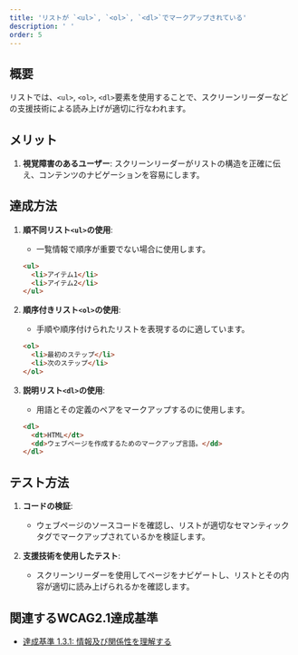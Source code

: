 ```yaml
---
title: 'リストが `<ul>`, `<ol>`, `<dl>`でマークアップされている'
description: ' '
order: 5
---
```


## 概要
リストでは、`<ul>`, `<ol>`, `<dl>`要素を使用することで、スクリーンリーダーなどの支援技術による読み上げが適切に行なわれます。

## メリット
1. **視覚障害のあるユーザー**: スクリーンリーダーがリストの構造を正確に伝え、コンテンツのナビゲーションを容易にします。

## 達成方法
1. **順不同リスト`<ul>`の使用**:
    - 一覧情報で順序が重要でない場合に使用します。
    ```html
    <ul>
      <li>アイテム1</li>
      <li>アイテム2</li>
    </ul>
    ```

2. **順序付きリスト`<ol>`の使用**:
    - 手順や順序付けられたリストを表現するのに適しています。
    ```html
    <ol>
      <li>最初のステップ</li>
      <li>次のステップ</li>
    </ol>
    ```

3. **説明リスト`<dl>`の使用**:
    - 用語とその定義のペアをマークアップするのに使用します。
    ```html
    <dl>
      <dt>HTML</dt>
      <dd>ウェブページを作成するためのマークアップ言語。</dd>
    </dl>
    ```

## テスト方法
1. **コードの検証**:
    - ウェブページのソースコードを確認し、リストが適切なセマンティックタグでマークアップされているかを検証します。
   
2. **支援技術を使用したテスト**:
    - スクリーンリーダーを使用してページをナビゲートし、リストとその内容が適切に読み上げられるかを確認します。

## 関連するWCAG2.1達成基準
- [達成基準 1.3.1: 情報及び関係性を理解する](https://waic.jp/translations/WCAG21/Understanding/info-and-relationships.html)
